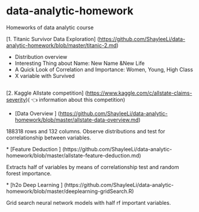 # data-analytic-homework
Homeworks of data analytic course

[1. Titanic Survivor Data Exploration]
(https://github.com/ShayleeLi/data-analytic-homework/blob/master/titanic-2.md)
* Distribution overview
* Interesting Thing about Name: New Name &New Life
* A Quick Look of Correlation and Importance: Women, Young, High Class
* X variable with Survived

##
[2. Kaggle Allstate competition]
(https://www.kaggle.com/c/allstate-claims-severity)( :point_left: information about this competition)
* [Data Overview ]
 (https://github.com/ShayleeLi/data-analytic-homework/blob/master/allstate-data-overview.md)
 </p> 188318 rows and 132 columns. Observe distributions and test for correlationship between variables.</p>
* [Feature Deduction ]
(https://github.com/ShayleeLi/data-analytic-homework/blob/master/allstate-feature-deduction.md)
</p> Extracts half of variables by means of correlationship test and random forest importance.</p>
* [h2o Deep Learning ]
(https://github.com/ShayleeLi/data-analytic-homework/blob/master/deeplearning-gridSearch.R)
</p> Grid search neural network models with half rf important variables.</p>
